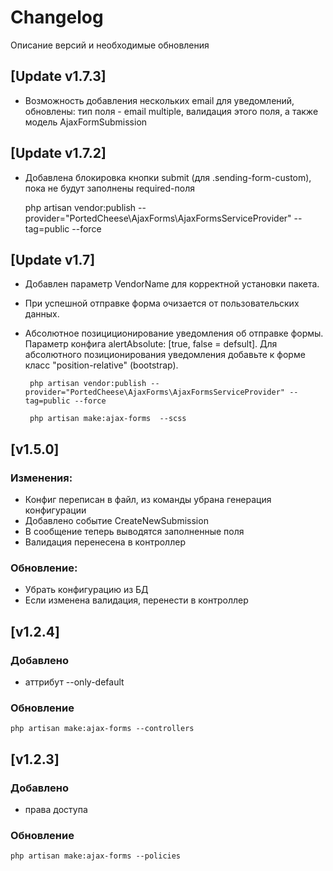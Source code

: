 # Changelog

Описание версий и необходимые обновления

## [Update v1.7.3]
- Возможность добавления нескольких email для уведомлений, обновлены: тип поля -  email multiple, валидация этого поля, а также модель AjaxFormSubmission

## [Update v1.7.2]
- Добавлена блокировка кнопки submit (для .sending-form-custom), пока не будут заполнены required-поля 


    php artisan vendor:publish --provider="PortedCheese\AjaxForms\AjaxFormsServiceProvider" --tag=public --force

## [Update v1.7]

- Добавлен параметр VendorName для корректной установки пакета.
- При успешной отправке форма очизается от пользовательских данных.
- Абсолютное позициционирование уведомления об отправке формы. Параметр конфига alertAbsolute: [true, false = defsult]. Для абсолютного позиционирования уведомления добавьте к форме класс "position-relative" (bootstrap).


       php artisan vendor:publish --provider="PortedCheese\AjaxForms\AjaxFormsServiceProvider" --tag=public --force

       php artisan make:ajax-forms  --scss 


## [v1.5.0]

### Изменения:

- Конфиг переписан в файл, из команды убрана генерация конфигурации
- Добавлено событие CreateNewSubmission
- В сообщение теперь выводятся заполненные поля
- Валидация перенесена в контроллер

### Обновление:

- Убрать конфигурацию из БД
- Если изменена валидация, перенести в контроллер

## [v1.2.4]

### Добавлено

- аттрибут --only-default

### Обновление
    
    php artisan make:ajax-forms --controllers
    
## [v1.2.3]

### Добавлено
- права доступа
    
### Обновление
    
    php artisan make:ajax-forms --policies
